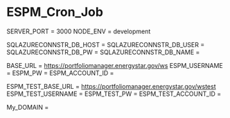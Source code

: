 # ESPM_Cron_Job

SERVER_PORT = 3000
NODE_ENV = development

SQLAZURECONNSTR_DB_HOST = 
SQLAZURECONNSTR_DB_USER =
SQLAZURECONNSTR_DB_PW = 
SQLAZURECONNSTR_DB_NAME = 

BASE_URL = https://portfoliomanager.energystar.gov/ws
ESPM_USERNAME = 
ESPM_PW = 
ESPM_ACCOUNT_ID = 

ESPM_TEST_BASE_URL = https://portfoliomanager.energystar.gov/wstest
ESPM_TEST_USERNAME = 
ESPM_TEST_PW = 
ESPM_TEST_ACCOUNT_ID =

My_DOMAIN = 
